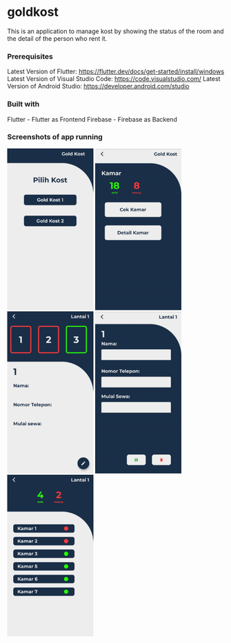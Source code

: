 # goldkost

This is an application to manage kost by showing the status of the room and the detail of the person who rent it.

### Prerequisites
Latest Version of Flutter: https://flutter.dev/docs/get-started/install/windows
Latest Version of Visual Studio Code: https://code.visualstudio.com/
Latest Version of Android Studio: https://developer.android.com/studio

### Built with
Flutter - Flutter as Frontend
Firebase - Firebase as Backend

### Screenshots of app running
<img src="/assets/screenshot/1.jpg" alt="drawing" width="200"/> <img src="/assets/screenshot/2.jpg" alt="drawing" width="200"/> 
<img src="/assets/screenshot/3.jpg" alt="drawing" width="200"/> <img src="/assets/screenshot/4.jpg" alt="drawing" width="200"/> 
<img src="/assets/screenshot/5.jpg" alt="drawing" width="200"/> 

